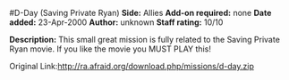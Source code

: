 #D-Day (Saving Private Ryan)
**Side:** Allies
**Add-on required:** none
**Date added:** 23-Apr-2000
**Author:** unknown
**Staff rating:** 10/10

**Description:** This small great mission is fully related to the Saving Private Ryan movie. If you like the movie you MUST PLAY this!

Original Link:http://ra.afraid.org/download.php/missions/d-day.zip
